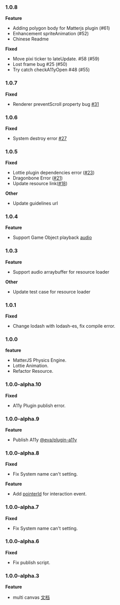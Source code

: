 ### 1.0.8
**Feature**
- Adding polygon body for Matterjs plugin (#61)
- Enhancement spriteAnimation (#52)
- Chinese Readme

**Fixed**
- Move pixi ticker to lateUpdate. #58 (#59)
- Lost frame bug #25 (#50)
- Try catch checkA11yOpen #48 (#55)

### 1.0.7
**Fixed**
* Renderer preventScroll property bug [#31](https://github.com/eva-engine/eva.js/pull/31)

### 1.0.6
**Fixed**
* System destroy error [#27](https://github.com/eva-engine/eva.js/pull/27)

### 1.0.5
**Fixed**
* Lottie plugin dependencies error ([#23](https://github.com/eva-engine/eva.js/pull/23))
* Dragonbone Error ([#21](https://github.com/eva-engine/eva.js/pull/21))
* Update resource link([#18](https://github.com/eva-engine/eva.js/pull/18))

**Other**
* Update guidelines url

### 1.0.4
**Feature**
- Support Game Object playback [audio](https://eva.js.org/#/tutorials/sound)

### 1.0.3
**Feature**
- Support audio arraybuffer for resource loader
  
**Other**
- Update test case for resource loader

### 1.0.1
**Fixed** 
- Change lodash with lodash-es, fix compile error.

### 1.0.0
**feature**
- MatterJS Physics Engine.
-  Lottie Animation.
-  Refactor Resource.

### 1.0.0-alpha.10

**Fixed**
 - A11y Plugin publish error.

### 1.0.0-alpha.9

**Feature**
 - Publish A11y [@eva/plugin-a11y](https://eva.js.org/#/tutorials/a11yPlugin)


### 1.0.0-alpha.8
**Fixed**
 - Fix System name can't setting.

**Feature**
 - Add [pointerId](https://eva.js.org/#/tutorials/interactionEvent?id=instance-event39s-arguments) for interaction event.

### 1.0.0-alpha.7
**Fixed**
 - Fix System name can't setting.

### 1.0.0-alpha.6
**Fixed**
 - Fix publish script.

### 1.0.0-alpha.3
**Feature**
 - multi canvas [文档](https://eva.js.org/#/tutorials/game?id=%e6%b8%b2%e6%9f%93%e5%88%b0%e5%a4%9a%e4%b8%aa-canvas)

